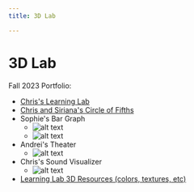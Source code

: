 ```yaml
---
title: 3D Lab

---
```


# 3D Lab

Fall 2023 Portfolio: 

* [Chris's Learning Lab](https://www.spatial.io/s/Chriss-Virtual-Place-645ba783356d2edff12c46ac?share=7142957900965085937)
* [Chris and Siriana's Circle of Fifths](https://www.spatial.io/s/Circle-of-Fifths-645afbe8534300f55a6c09fb?share=7141808416036529910)
* Sophie's Bar Graph 
    * ![alt text](https://files.slack.com/files-pri/T0HTW3H0V-F067RNYGY3W/bokcenter_gis_dataset.png?pub_secret=055051d95c)
    * ![alt text](https://files.slack.com/files-pri/T0HTW3H0V-F0678PG4ZMM/util_img_2_md_from_bokcenter.png?pub_secret=affc927d9e)
* Andrei's Theater 
    * ![alt text](https://files.slack.com/files-pri/T0HTW3H0V-F067RP0H89J/microphone_environment.png?pub_secret=24b1406969)
* Chris's Sound Visualizer 
    * ![alt text](https://files.slack.com/files-pri/T0HTW3H0V-F067RPMCHEY/sound_vis_draft.gif?pub_secret=f673343454)
* [Learning Lab 3D Resources (colors, textures, etc)](https://drive.google.com/drive/folders/1OpmvebCXoXEtbITT91_cGHUuoQmvz_XU?usp=sharing)